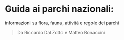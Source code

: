 
# Guida ai parchi nazionali:
informazioni su flora, fauna, attività e regole dei parchi
> Da Riccardo Dal Zotto e Matteo Bonaccini
